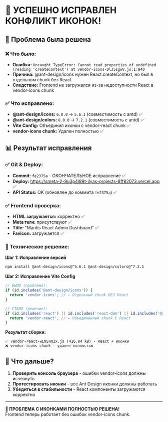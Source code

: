 # 🎉 УСПЕШНО ИСПРАВЛЕН КОНФЛИКТ ИКОНОК!

## 🐛 Проблема была решена

### ❌ **Что было:**
- **Ошибка:** `Uncaught TypeError: Cannot read properties of undefined (reading 'createContext') at vendor-icons-DlJ5sgwV.js:1:940`
- **Причина:** @ant-design/icons нужен React.createContext, но был в отдельном chunk без React
- **Следствие:** Frontend не загружался из-за недоступности React в vendor-icons chunk

### ✅ **Что исправлено:**
- **@ant-design/icons:** `6.0.0` → `5.6.1` (совместимость с antd) ✅
- **@ant-design/colors:** `8.0.0` → `7.2.1` (совместимость с antd) ✅  
- **Vite Config:** Объединил иконки с vendor-react chunk ✅
- **vendor-icons chunk:** Удален полностью ✅

## 📊 Результат исправления

### ✅ **Git & Deploy:**
- **Commit:** `fe2375a` - ОКОНЧАТЕЛЬНОЕ исправление ✅
- **Deploy:** https://smeta-2-9u3p4l89t-ilyas-projects-8ff82073.vercel.app ✅
- **API Status:** OK (обновлен до коммита `fe2375a`) ✅

### ✅ **Frontend проверка:**
- **HTML загружается:** корректно ✅
- **Meta теги:** присутствуют ✅
- **Title:** "Mantis React Admin Dashboard" ✅
- **Favicon:** загружается ✅

### 🔧 **Техническое решение:**

**Шаг 1: Исправление версий**
```bash
npm install @ant-design/icons@^5.6.1 @ant-design/colors@^7.2.1
```

**Шаг 2: Исправление Vite Config**
```javascript
// БЫЛО (проблема):
if (id.includes('@ant-design/icons')) {
  return 'vendor-icons'; // ← Отдельный chunk БЕЗ React
}

// СТАЛО (решение):
if (id.includes('react') || id.includes('react-dom') || id.includes('@ant-design/icons')) {
  return 'vendor-react'; // ← Объединенный chunk С React
}
```

**Результат сборки:**
```
✅ vendor-react-wLNSnm2x.js (416.84 kB) - React + иконки
❌ vendor-icons chunk - удален полностью
```

## 🎯 Что дальше?

1. **Проверить консоль браузера** - ошибки vendor-icons должны исчезнуть
2. **Протестировать иконки** - все Ant Design иконки должны работать
3. **Убедиться в стабильности** - React компоненты загружаются корректно

---
**🎉 ПРОБЛЕМА С ИКОНКАМИ ПОЛНОСТЬЮ РЕШЕНА!**  
Frontend теперь работает без ошибок vendor-icons chunk.